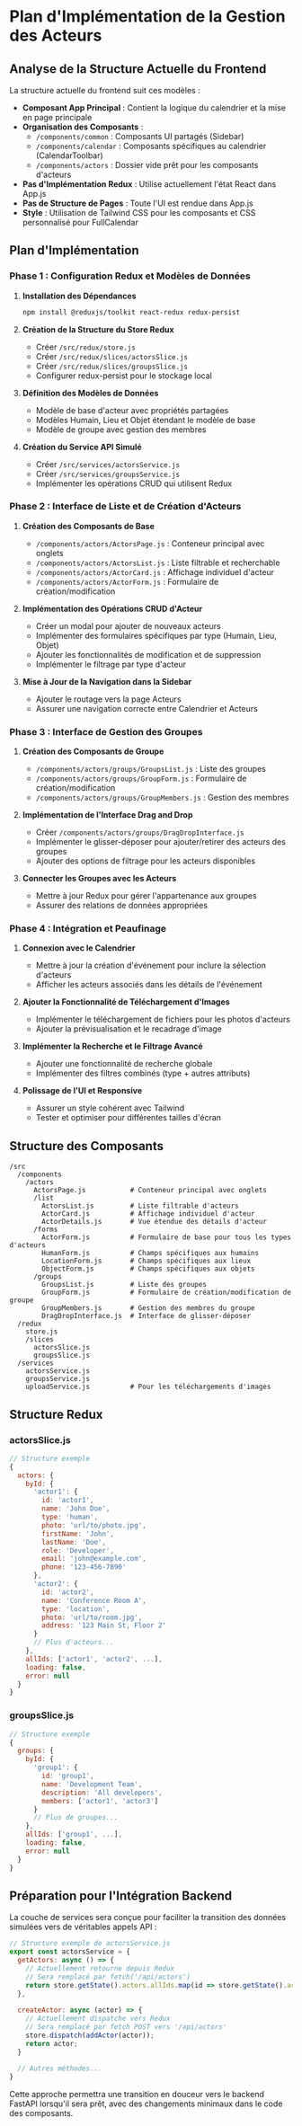 # Plan d'Implémentation de la Gestion des Acteurs

## Analyse de la Structure Actuelle du Frontend

La structure actuelle du frontend suit ces modèles :

- **Composant App Principal** : Contient la logique du calendrier et la mise en page principale
- **Organisation des Composants** : 
  - `/components/common` : Composants UI partagés (Sidebar)
  - `/components/calendar` : Composants spécifiques au calendrier (CalendarToolbar)
  - `/components/actors` : Dossier vide prêt pour les composants d'acteurs
- **Pas d'Implémentation Redux** : Utilise actuellement l'état React dans App.js
- **Pas de Structure de Pages** : Toute l'UI est rendue dans App.js
- **Style** : Utilisation de Tailwind CSS pour les composants et CSS personnalisé pour FullCalendar

## Plan d'Implémentation

### Phase 1 : Configuration Redux et Modèles de Données 

1. **Installation des Dépendances**
   ```bash
   npm install @reduxjs/toolkit react-redux redux-persist
   ```

2. **Création de la Structure du Store Redux**
   - Créer `/src/redux/store.js`
   - Créer `/src/redux/slices/actorsSlice.js`
   - Créer `/src/redux/slices/groupsSlice.js`
   - Configurer redux-persist pour le stockage local

3. **Définition des Modèles de Données**
   - Modèle de base d'acteur avec propriétés partagées
   - Modèles Humain, Lieu et Objet étendant le modèle de base
   - Modèle de groupe avec gestion des membres

4. **Création du Service API Simulé**
   - Créer `/src/services/actorsService.js`
   - Créer `/src/services/groupsService.js`
   - Implémenter les opérations CRUD qui utilisent Redux

### Phase 2 : Interface de Liste et de Création d'Acteurs 

1. **Création des Composants de Base**
   - `/components/actors/ActorsPage.js` : Conteneur principal avec onglets
   - `/components/actors/ActorsList.js` : Liste filtrable et recherchable
   - `/components/actors/ActorCard.js` : Affichage individuel d'acteur
   - `/components/actors/ActorForm.js` : Formulaire de création/modification

2. **Implémentation des Opérations CRUD d'Acteur**
   - Créer un modal pour ajouter de nouveaux acteurs
   - Implémenter des formulaires spécifiques par type (Humain, Lieu, Objet)
   - Ajouter les fonctionnalités de modification et de suppression
   - Implémenter le filtrage par type d'acteur

3. **Mise à Jour de la Navigation dans la Sidebar**
   - Ajouter le routage vers la page Acteurs
   - Assurer une navigation correcte entre Calendrier et Acteurs

### Phase 3 : Interface de Gestion des Groupes 

1. **Création des Composants de Groupe**
   - `/components/actors/groups/GroupsList.js` : Liste des groupes
   - `/components/actors/groups/GroupForm.js` : Formulaire de création/modification
   - `/components/actors/groups/GroupMembers.js` : Gestion des membres

2. **Implémentation de l'Interface Drag and Drop**
   - Créer `/components/actors/groups/DragDropInterface.js`
   - Implémenter le glisser-déposer pour ajouter/retirer des acteurs des groupes
   - Ajouter des options de filtrage pour les acteurs disponibles

3. **Connecter les Groupes avec les Acteurs**
   - Mettre à jour Redux pour gérer l'appartenance aux groupes
   - Assurer des relations de données appropriées

### Phase 4 : Intégration et Peaufinage 

1. **Connexion avec le Calendrier**
   - Mettre à jour la création d'événement pour inclure la sélection d'acteurs
   - Afficher les acteurs associés dans les détails de l'événement

2. **Ajouter la Fonctionnalité de Téléchargement d'Images**
   - Implémenter le téléchargement de fichiers pour les photos d'acteurs
   - Ajouter la prévisualisation et le recadrage d'image

3. **Implémenter la Recherche et le Filtrage Avancé**
   - Ajouter une fonctionnalité de recherche globale
   - Implémenter des filtres combinés (type + autres attributs)

4. **Polissage de l'UI et Responsive**
   - Assurer un style cohérent avec Tailwind
   - Tester et optimiser pour différentes tailles d'écran

## Structure des Composants

```
/src
  /components
    /actors
      ActorsPage.js           # Conteneur principal avec onglets
      /list
        ActorsList.js         # Liste filtrable d'acteurs
        ActorCard.js          # Affichage individuel d'acteur
        ActorDetails.js       # Vue étendue des détails d'acteur
      /forms
        ActorForm.js          # Formulaire de base pour tous les types d'acteurs
        HumanForm.js          # Champs spécifiques aux humains
        LocationForm.js       # Champs spécifiques aux lieux
        ObjectForm.js         # Champs spécifiques aux objets
      /groups
        GroupsList.js         # Liste des groupes
        GroupForm.js          # Formulaire de création/modification de groupe
        GroupMembers.js       # Gestion des membres du groupe
        DragDropInterface.js  # Interface de glisser-déposer
  /redux
    store.js
    /slices
      actorsSlice.js
      groupsSlice.js
  /services
    actorsService.js
    groupsService.js
    uploadService.js          # Pour les téléchargements d'images
```

## Structure Redux

### actorsSlice.js

```javascript
// Structure exemple
{
  actors: {
    byId: {
      'actor1': {
        id: 'actor1',
        name: 'John Doe',
        type: 'human',
        photo: 'url/to/photo.jpg',
        firstName: 'John',
        lastName: 'Doe',
        role: 'Developer',
        email: 'john@example.com',
        phone: '123-456-7890'
      },
      'actor2': {
        id: 'actor2',
        name: 'Conference Room A',
        type: 'location',
        photo: 'url/to/room.jpg',
        address: '123 Main St, Floor 2'
      }
      // Plus d'acteurs...
    },
    allIds: ['actor1', 'actor2', ...],
    loading: false,
    error: null
  }
}
```

### groupsSlice.js

```javascript
// Structure exemple
{
  groups: {
    byId: {
      'group1': {
        id: 'group1',
        name: 'Development Team',
        description: 'All developers',
        members: ['actor1', 'actor3']
      }
      // Plus de groupes...
    },
    allIds: ['group1', ...],
    loading: false,
    error: null
  }
}
```

## Préparation pour l'Intégration Backend

La couche de services sera conçue pour faciliter la transition des données simulées vers de véritables appels API :

```javascript
// Structure exemple de actorsService.js
export const actorsService = {
  getActors: async () => {
    // Actuellement retourne depuis Redux
    // Sera remplacé par fetch('/api/actors')
    return store.getState().actors.allIds.map(id => store.getState().actors.byId[id]);
  },
  
  createActor: async (actor) => {
    // Actuellement dispatche vers Redux
    // Sera remplacé par fetch POST vers '/api/actors'
    store.dispatch(addActor(actor));
    return actor;
  }
  
  // Autres méthodes...
}
```

Cette approche permettra une transition en douceur vers le backend FastAPI lorsqu'il sera prêt, avec des changements minimaux dans le code des composants.
